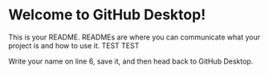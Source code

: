 # Welcome to GitHub Desktop!

This is your README. READMEs are where you can communicate what your project is and how to use it. TEST TEST

Write your name on line 6, save it, and then head back to GitHub Desktop.
